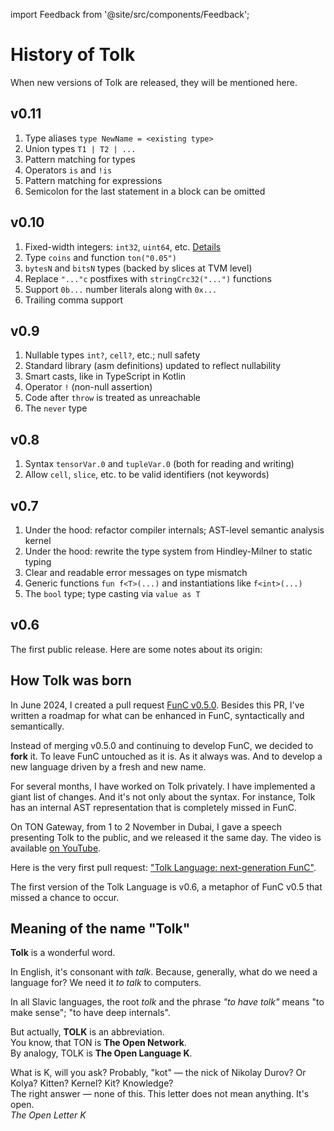 import Feedback from '@site/src/components/Feedback';

# History of Tolk

When new versions of Tolk are released, they will be mentioned here.


## v0.11

1. Type aliases `type NewName = <existing type>`
2. Union types `T1 | T2 | ...`
3. Pattern matching for types
4. Operators `is` and `!is`
5. Pattern matching for expressions
6. Semicolon for the last statement in a block can be omitted


## v0.10

1. Fixed-width integers: `int32`, `uint64`, etc. [Details](https://github.com/ton-blockchain/ton/pull/1559)
2. Type `coins` and function `ton("0.05")`
3. `bytesN` and `bitsN` types (backed by slices at TVM level)
4. Replace `"..."c` postfixes with `stringCrc32("...")` functions
5. Support `0b...` number literals along with `0x...`
6. Trailing comma support


## v0.9

1. Nullable types `int?`, `cell?`, etc.; null safety
2. Standard library (asm definitions) updated to reflect nullability
3. Smart casts, like in TypeScript in Kotlin
4. Operator `!` (non-null assertion)
5. Code after `throw` is treated as unreachable
6. The `never` type


## v0.8

1. Syntax `tensorVar.0` and `tupleVar.0` (both for reading and writing)
2. Allow `cell`, `slice`, etc. to be valid identifiers (not keywords)


## v0.7

1. Under the hood: refactor compiler internals; AST-level semantic analysis kernel
2. Under the hood: rewrite the type system from Hindley-Milner to static typing
3. Clear and readable error messages on type mismatch
4. Generic functions `fun f<T>(...)` and instantiations like `f<int>(...)`
5. The `bool` type; type casting via `value as T`


## v0.6

The first public release. Here are some notes about its origin: 


## How Tolk was born

In June 2024, I created a pull request [FunC v0.5.0](https://github.com/ton-blockchain/ton/pull/1026).
Besides this PR, I've written a roadmap for what can be enhanced in FunC, syntactically and semantically.

Instead of merging v0.5.0 and continuing to develop FunC, we decided to **fork** it.
To leave FunC untouched as it is. As it always was. And to develop a new language driven by a fresh and new name.

For several months, I have worked on Tolk privately. I have implemented a giant list of changes.
And it's not only about the syntax. For instance, Tolk has an internal AST representation that is completely missed in FunC.

On TON Gateway, from 1 to 2 November in Dubai, I gave a speech presenting Tolk to the public, and we released it the same day.
The video is available [on YouTube](https://www.youtube.com/watch?v=Frq-HUYGdbI).

Here is the very first pull request: ["Tolk Language: next-generation FunC"](https://github.com/ton-blockchain/ton/pull/1345).

The first version of the Tolk Language is v0.6, a metaphor of FunC v0.5 that missed a chance to occur.


## Meaning of the name "Tolk"

**Tolk** is a wonderful word. 

In English, it's consonant with *talk*. Because, generally, what do we need a language for? We need it *to talk* to computers. 

In all Slavic languages, the root *tolk* and the phrase *"to have tolk"* means "to make sense"; "to have deep internals".

But actually, **TOLK** is an abbreviation.  
You know, that TON is **The Open Network**.  
By analogy, TOLK is **The Open Language K**.   

What is K, will you ask? Probably, "kot" — the nick of Nikolay Durov? Or Kolya? Kitten? Kernel? Kit? Knowledge?  
The right answer — none of this. This letter does not mean anything. It's open.  
*The Open Letter K*

<Feedback />

